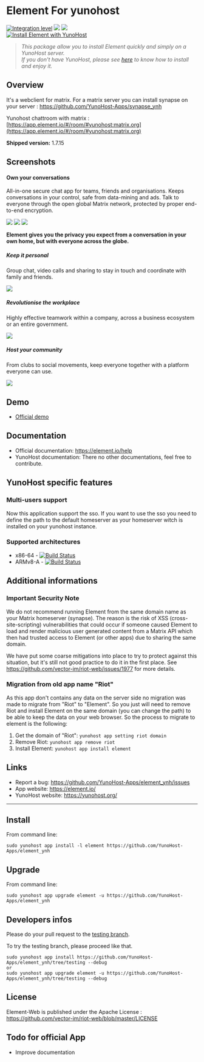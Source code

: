 Element For yunohost
=================

[![Integration level](https://dash.yunohost.org/integration/element.svg)](https://dash.yunohost.org/appci/app/element) ![](https://ci-apps.yunohost.org/ci/badges/element.status.svg) ![](https://ci-apps.yunohost.org/ci/badges/element.maintain.svg)  
[![Install Element with YunoHost](https://install-app.yunohost.org/install-with-yunohost.svg)](https://install-app.yunohost.org/?app=element)

> *This package allow you to install Element quickly and simply on a YunoHost server.  
If you don't have YunoHost, please see [here](https://yunohost.org/#/install) to know how to install and enjoy it.*

Overview
--------

It's a webclient for matrix. For a matrix server you can install synapse on your server : https://github.com/YunoHost-Apps/synapse_ynh

Yunohost chattroom with matrix : [https://app.element.io/#/room/#yunohost:matrix.org](https://app.element.io/#/room/#yunohost:matrix.org)

**Shipped version:** 1.7.15

Screenshots
-----------

#### Own your conversations

All-in-one secure chat app for teams, friends and organisations. Keeps conversations in your control, safe from data-mining and ads. Talk to everyone through the open global Matrix network, protected by proper end-to-end encryption.

![](https://element.io/images/homepage-all-platforms-1-p-800.png)
![](https://element.io/images/ios-room-chat-012x-p-500.png)
![](https://element.io/images/pixel4-rooms-light-012x-p-500.png)

**Element gives you the privacy you expect from a conversation in your own home, but with everyone across the globe.**

##### Keep it personal

Group chat, video calls and sharing to stay in touch and coordinate with family and friends.

![](https://element.io/images/for-personal.png)

##### Revolutionise the workplace

Highly effective teamwork within a company, across a business ecosystem or an entire government.

![](https://element.io/images/temp-img-pro-use-01.png)

##### Host your community

From clubs to social movements, keep everyone together with a platform everyone can use.

![](https://element.io/images/temp-community-image-02.png)

Demo
----

* [Official demo](https://app.element.io/)

Documentation
-------------

 * Official documentation: https://element.io/help
 * YunoHost documentation: There no other documentations, feel free to contribute.

YunoHost specific features
--------------------------

### Multi-users support

Now this application support the sso. If you want to use the sso you need to define the path to the default homeserver as your homeserver witch is installed on your yunohost instance.

### Supported architectures

* x86-64 - [![Build Status](https://ci-apps.yunohost.org/ci/logs/element%20%28Apps%29.svg)](https://ci-apps.yunohost.org/ci/apps/element/)
* ARMv8-A - [![Build Status](https://ci-apps-arm.yunohost.org/ci/logs/element%20%28Apps%29.svg)](https://ci-apps-arm.yunohost.org/ci/apps/element/)

<!--## Limitations

* Any known limitations.-->

Additional informations
-----------------------

### Important Security Note

We do not recommend running Element from the same domain name as your Matrix
homeserver (synapse).  The reason is the risk of XSS (cross-site-scripting)
vulnerabilities that could occur if someone caused Element to load and render
malicious user generated content from a Matrix API which then had trusted
access to Element (or other apps) due to sharing the same domain.

We have put some coarse mitigations into place to try to protect against this
situation, but it's still not good practice to do it in the first place.  See
https://github.com/vector-im/riot-web/issues/1977 for more details.

### Migration from old app name "Riot"

As this app don't contains any data on the server side no migration was made to migrate from "Riot" to "Element".
So you just will need to remove Riot and install Element on the same domain (you can change the path) to be able to keep the data on your web browser.
So the process to migrate to element is the following:

1. Get the domain of "Riot": `yunohost app setting riot domain`
2. Remove Riot: `yunohost app remove riot`
3. Install Element: `yunohost app install element`

Links
-----

 * Report a bug: https://github.com/YunoHost-Apps/element_ynh/issues
 * App website: https://element.io/
 * YunoHost website: https://yunohost.org/

---

Install
-------

From command line:

`sudo yunohost app install -l element https://github.com/YunoHost-Apps/element_ynh`

Upgrade
-------

From command line:

`sudo yunohost app upgrade element -u https://github.com/YunoHost-Apps/element_ynh`

Developers infos
----------------

Please do your pull request to the [testing branch](https://github.com/YunoHost-Apps/element_ynh/tree/testing).

To try the testing branch, please proceed like that.
```
sudo yunohost app install https://github.com/YunoHost-Apps/element_ynh/tree/testing --debug
or
sudo yunohost app upgrade element -u https://github.com/YunoHost-Apps/element_ynh/tree/testing --debug
```

License
-------

Element-Web is published under the Apache License : https://github.com/vector-im/riot-web/blob/master/LICENSE

Todo for official App
---------------------

- Improve documentation
